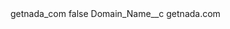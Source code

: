 <?xml version="1.0" encoding="UTF-8"?>
<CustomMetadata xmlns="http://soap.sforce.com/2006/04/metadata" xmlns:xsi="http://www.w3.org/2001/XMLSchema-instance" xmlns:xsd="http://www.w3.org/2001/XMLSchema">
    <label>getnada_com</label>
    <protected>false</protected>
    <values>
        <field>Domain_Name__c</field>
        <value xsi:type="xsd:string">getnada.com</value>
    </values>
</CustomMetadata>
